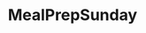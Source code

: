 ---
title: MealPrepSunday
crosslinks:
- EatCheapAndHealthy
- slowcooking
- 1200isplenty
- Bento
- MeatlessMealPrep
- hxcjosh23mealprep
- GifRecipes
- ketorecipes
- gainit
- 1500isplenty
- keto
- instantpot
- Cooking
- Fitness
- WeWantPlates
- AskReddit
- SampleSize
- sousvide
- mildlypenis
- ZeroWaste
---